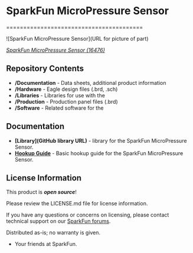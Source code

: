 # SparkFun MicroPressure Sensor

========================================

![SparkFun MicroPressure Sensor](URL for picture of part)

[*SparkFun MicroPressure Sensor (16476)*](https://www.sparkfun.com/products/16476)

<Basic description of the part.>

Repository Contents
-------------------

* **/Documentation** - Data sheets, additional product information
* **/Hardware** - Eagle design files (.brd, .sch)
* **/Libraries** - Libraries for use with the <PRODUCT NAME>
* **/Production** - Production panel files (.brd)
* **/Software** - Related software for the <PRODUCT NAME>

Documentation
-------------
* **[Library](GitHub library URL)** - <LANGUAGE> library for the SparkFun MicroPressure Sensor.
* **[Hookup Guide](https://learn.sparkfun.com/tutorials/sparkfun-qwiic-micropressure-hookup-guide)** - Basic hookup guide for the SparkFun MicroPressure Sensor.

License Information
-------------------

This product is _**open source**_! 

Please review the LICENSE.md file for license information. 

If you have any questions or concerns on licensing, please contact technical support on our [SparkFun forums](https://forum.sparkfun.com/viewforum.php?f=152).

Distributed as-is; no warranty is given.

- Your friends at SparkFun.

_<COLLABORATION CREDIT>_
